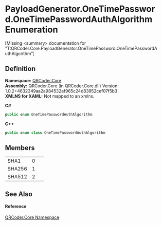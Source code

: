 # PayloadGenerator.OneTimePassword.OneTimePasswordAuthAlgorithm Enumeration


\[Missing &lt;summary&gt; documentation for "T:QRCoder.Core.PayloadGenerator.OneTimePassword.OneTimePasswordAuthAlgorithm"\]



## Definition
**Namespace:** <a href="N_QRCoder_Core.md">QRCoder.Core</a>  
**Assembly:** QRCoder.Core (in QRCoder.Core.dll) Version: 1.0.2+4632349aa2a984532af965c24d83952cef07f5b3  
**XMLNS for XAML:** Not mapped to an xmlns.

**C#**
``` C#
public enum OneTimePasswordAuthAlgorithm
```
**C++**
``` C++
public enum class OneTimePasswordAuthAlgorithm
```



## Members
<table>
<tr>
<td>SHA1</td>
<td>0</td>
<td> </td></tr>
<tr>
<td>SHA256</td>
<td>1</td>
<td> </td></tr>
<tr>
<td>SHA512</td>
<td>2</td>
<td> </td></tr>
</table>

## See Also


#### Reference
<a href="N_QRCoder_Core.md">QRCoder.Core Namespace</a>  
